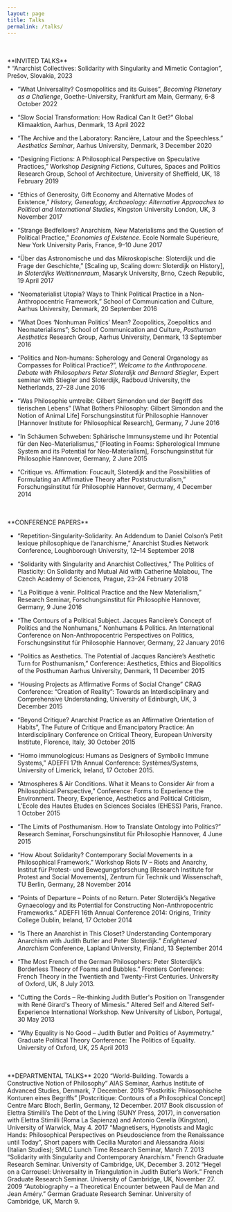 ```yaml
---
layout: page
title: Talks
permalink: /talks/
---
```


<p>
<br>
<br>
**INVITED TALKS**<br>	
* “Anarchist Collectives: Solidarity with Singularity and Mimetic Contagion”, Prešov, Slovakia, 2023<br>

* “What Universality? Cosmopolitics and its Guises”, *Becoming Planetary as a Challenge*, Goethe-University, Frankfurt am Main, Germany, 6-8 October 2022<br>

* “Slow Social Transformation: How Radical Can It Get?” Global Klimaaktion, Aarhus, Denmark, 13 April 2022<br>

* “The Archive and the Laboratory: Rancière, Latour and the Speechless.” *Aesthetics Seminar*, Aarhus University, Denmark, 3 December 2020<br>

* “Designing Fictions: A Philosophical Perspective on Speculative Practices,” Workshop *Designing Fictions*, Cultures, Spaces and Politics Research Group, School of Architecture, University of Sheffield, UK, 18 February 2019<br>

* “Ethics of Generosity, Gift Economy and Alternative Modes of Existence,” *History, Genealogy, Archaeology: Alternative Approaches to Political and International Studies*, Kingston University London, UK, 3 November 2017<br>

* “Strange Bedfellows? Anarchism, New Materialisms and the Question of Political Practice,” *Economies of Existence*. Ecole Normale Supérieure, New York University Paris, France, 9–10 June 2017<br>

* “Über das Astronomische und das Mikroskopische: Sloterdijk und die Frage der Geschichte,” [Scaling up, Scaling down: Sloterdijk on History], *In Sloterdijks Weltinnenraum*, Masaryk University, Brno, Czech Republic, 19 April 2017<br>

* “Neomaterialist Utopia? Ways to Think Political Practice in a Non-Anthropocentric Framework,” School of Communication and Culture, Aarhus University, Denmark, 20 September 2016<br>

* “What Does ‘Nonhuman Politics’ Mean? Zoopolitics, Zoepolitics and Neomaterialisms”; School of Communication and Culture, *Posthuman Aesthetics* Research Group, Aarhus University, Denmark, 13 September 2016<br>

* “Politics and Non-humans: Spherology and General Organology as Compasses for Political Practice?”, *Welcome to the Anthropocene. Debate with Philosophers Peter Sloterdijk and Bernard Stiegler*, Expert seminar with Stiegler and Sloterdijk, Radboud University, the Netherlands, 27–28 June 2016<br>

* “Was Philosophie umtreibt: Gilbert Simondon und der Begriff des tierischen Lebens” [What Bothers Philosophy: Gilbert Simondon and the Notion of Animal Life] Forschungsinstitut für Philosophie Hannover [Hannover Institute for Philosophical Research], Germany, 7 June 2016<br> 

* “In Schäumen Schweben: Sphärische Immunsysteme und ihr Potential für den Neo-Materialismus,” [Floating in Foams: Spherological Immune System and its Potential for Neo-Materialism], Forschungsinstitut für Philosophie Hannover, Germany, 2 June 2015<br> 

* “Critique vs. Affirmation: Foucault, Sloterdijk and the Possibilities of Formulating an Affirmative Theory after Poststructuralism,” Forschungsinstitut für Philosophie Hannover, Germany, 4 December 2014<br>
<br>
<br>
**CONFERENCE PAPERS**<br>
  
* “Repetition-Singularity-Solidarity. An Addendum to Daniel Colson’s Petit lexique philosophique de l’anarchisme,” Anarchist Studies Network Conference, Loughborough University, 12–14 September 2018<br>
  
* “Solidarity with Singularity and Anarchist Collectives,” The Politics of Plasticity: On Solidarity and Mutual Aid with Catherine Malabou, The Czech Academy of Sciences, Prague, 23–24 February 2018<br>
  
* “La Politique à venir. Political Practice and the New Materialism,” Research Seminar, Forschungsinstitut für Philosophie Hannover, Germany, 9 June 2016<br>
  
* “The Contours of a Political Subject. Jacques Rancière’s Concept of Politics and the Nonhumans,” Nonhumans & Politics. An International Conference on Non-Anthropocentric Perspectives on Politics, Forschungsinstitut für Philosophie Hannover, Germany, 22 January 2016<br>
  
* “Politics as Aesthetics. The Potential of Jacques Rancière’s Aesthetic Turn for Posthumanism,” Conference: Aesthetics, Ethics and Biopolitics of the Posthuman Aarhus University, Denmark, 11 December 2015<br>
  
* “Housing Projects as Affirmative Forms of Social Change” CRAG Conference: “Creation of Reality”: Towards an Interdisciplinary and Comprehensive Understanding, University of Edinburgh, UK, 3 December 2015<br>
  
* “Beyond Critique? Anarchist Practice as an Affirmative Orientation of Habits”, The Future of Critique and Emancipatory Practice: An Interdisciplinary Conference on Critical Theory, European University Institute, Florence, Italy, 30 October 2015<br>
  
* “Homo immunologicus: Humans as Designers of Symbolic Immune Systems,” ADEFFI 17th Annual Conference: Systèmes/Systems, University of Limerick, Ireland, 17 October 2015.<br>
  
* “Atmospheres & Air Conditions. What it Means to Consider Air from a Philosophical Perspective,” Conference: Forms to Experience the Environment. Theory, Experience, Aesthetics and Political Criticism, L’Ecole des Hautes Etudes en Sciences Sociales (EHESS) Paris, France. 1 October 2015<br>
  
* “The Limits of Posthumanism. How to Translate Ontology into Politics?” Research Seminar, Forschungsinstitut für Philosophie Hannover, 4 June 2015<br>
  
* “How About Solidarity? Contemporary Social Movements in a Philosophical Framework.” Workshop Riots IV – Riots and Anarchy, Institut für Protest- und Bewegungsforschung [Research Institute for Protest and Social Movements], Zentrum für Technik und Wissenschaft, TU Berlin, Germany, 28 November 2014<br>
  
* “Points of Departure – Points of no Return. Peter Sloterdijk’s Negative Gynaecology and its Potential for Constructing Non-Anthropocentric Frameworks.” ADEFFI 16th Annual Conference 2014: Origins, Trinity College Dublin, Ireland, 17 October 2014<br>
  
* “Is There an Anarchist in This Closet? Understanding Contemporary Anarchism with Judith Butler and Peter Sloterdijk.” *Enlightened Anarchism* Conference, Lapland University, Finland, 13 September 2014<br>
  
* “The Most French of the German Philosophers: Peter Sloterdijk’s Borderless Theory of Foams and Bubbles.” Frontiers Conference: French Theory in the Twentieth and Twenty-First Centuries. University of Oxford, UK, 8 July 2013.<br>
  
* “Cutting the Cords – Re-thinking Judith Butler's Position on Transgender with René Girard's Theory of Mimesis.” Altered Self and Altered Self-Experience International Workshop. New University of Lisbon, Portugal, 30 May 2013<br>
  
* “Why Equality is No Good – Judith Butler and Politics of Asymmetry.” Graduate Political Theory Conference: The Politics of Equality. University of Oxford, UK, 25 April 2013<br>
<br>
<br>
**DEPARTMENTAL TALKS**	
2020		“World-Building. Towards a Constructive Notion of Philosophy” AIAS Seminar, Aarhus 	     		Institute of Advanced Studies, Denmark, 7 December.
2018 		“Postkritik: Philosophische Konturen eines Begriffs” [Postcritique: Contours of a 		 		Philosophical Concept] Centre Marc Bloch, Berlin, Germany, 12 December.
2017		Book discussion of Elettra Stimilli’s The Debt of the Living (SUNY Press, 2017), in  			conversation with Elettra Stimilli (Roma La Sapienza) and Antonio Cerella (Kingston),  			University of Warwick, May 4.
2017	“Magnetisers, Hypnotists and Magic Hands: Philosophical Perspectives on Pseudoscience from the Renaissance until Today”, Short papers with Cecilia Muratori and Alessandra Aloisi (Italian Studies); SMLC Lunch Time Research Seminar, March 7.
2013 	“Solidarity with Singularity and Contemporary Anarchism.” French Graduate Research Seminar. University of Cambridge, UK, December 3.
2012 	“Hegel on a Carrousel: Universality in Triangulation in Judith Butler’s Work.” French Graduate Research Seminar. University of Cambridge, UK, November 27.
2009 	“Autobiography – a Theoretical Encounter between Paul de Man and Jean Améry.” German Graduate Research Seminar. University of Cambridge, UK, March 9.
